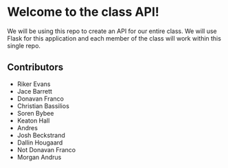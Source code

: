# Welcome to the class API!

We will be using this repo to create an API for our entire class. We will use Flask for this application and each member of the class will work within this single repo.

## Contributors

* Riker Evans
* Jace Barrett
* Donavan Franco
* Christian Bassilios
* Soren Bybee
* Keaton Hall
* Andres
* Josh Beckstrand
* Dallin Hougaard
* Not Donavan Franco
* Morgan Andrus
